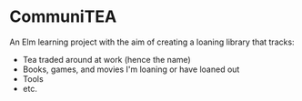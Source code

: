 # CommuniTEA

An Elm learning project with the aim of creating a loaning library that tracks:
* Tea traded around at work (hence the name)
* Books, games, and movies I'm loaning or have loaned out
* Tools
* etc.
